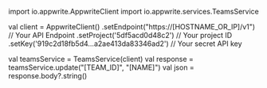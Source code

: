 import io.appwrite.AppwriteClient
import io.appwrite.services.TeamsService

val client = AppwriteClient()
  .setEndpoint("https://[HOSTNAME_OR_IP]/v1") // Your API Endpoint
  .setProject('5df5acd0d48c2') // Your project ID
  .setKey('919c2d18fb5d4...a2ae413da83346ad2') // Your secret API key

val teamsService = TeamsService(client)
val response = teamsService.update("[TEAM_ID]", "[NAME]")
val json = response.body?.string()